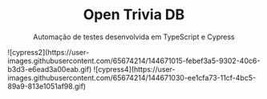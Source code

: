 <h1 align="center">Open Trivia DB</h1>
<p align="center">Automação de testes desenvolvida em TypeScript e Cypress</p> 
![cypress2](https://user-images.githubusercontent.com/65674214/144671015-febef3a5-9302-40c6-b3d3-e6ead3a00eab.gif)
![cypress4](https://user-images.githubusercontent.com/65674214/144671030-ee1cfa73-11cf-4bc5-89a9-813e1051af98.gif)



